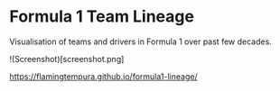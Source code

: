 # Formula 1 Team Lineage

Visualisation of teams and drivers in Formula 1 over past few decades.

!(Screenshot)[screenshot.png]

https://flamingtempura.github.io/formula1-lineage/

